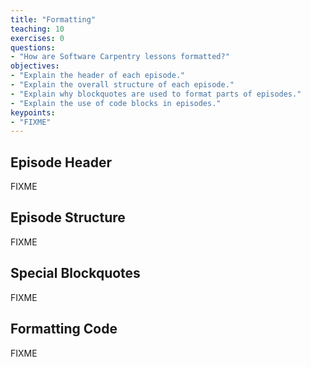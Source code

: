 ```yaml
---
title: "Formatting"
teaching: 10
exercises: 0
questions:
- "How are Software Carpentry lessons formatted?"
objectives:
- "Explain the header of each episode."
- "Explain the overall structure of each episode."
- "Explain why blockquotes are used to format parts of episodes."
- "Explain the use of code blocks in episodes."
keypoints:
- "FIXME"
---
```

## Episode Header

FIXME

## Episode Structure

FIXME

## Special Blockquotes

FIXME

## Formatting Code

FIXME
